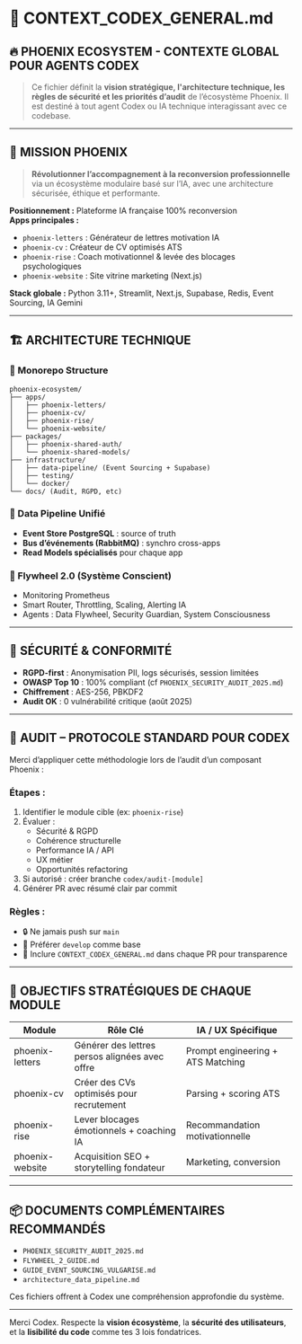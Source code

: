 # 🧠 CONTEXT_CODEX_GENERAL.md

## 🔥 PHOENIX ECOSYSTEM - CONTEXTE GLOBAL POUR AGENTS CODEX

> Ce fichier définit la **vision stratégique, l'architecture technique, les règles de sécurité et les priorités d’audit** de l’écosystème Phoenix. Il est destiné à tout agent Codex ou IA technique interagissant avec ce codebase.

---

## 🎯 MISSION PHOENIX

> **Révolutionner l’accompagnement à la reconversion professionnelle** via un écosystème modulaire basé sur l’IA, avec une architecture sécurisée, éthique et performante.

**Positionnement :** Plateforme IA française 100% reconversion  
**Apps principales :**
- `phoenix-letters` : Générateur de lettres motivation IA
- `phoenix-cv` : Créateur de CV optimisés ATS
- `phoenix-rise` : Coach motivationnel & levée des blocages psychologiques
- `phoenix-website` : Site vitrine marketing (Next.js)

**Stack globale :** Python 3.11+, Streamlit, Next.js, Supabase, Redis, Event Sourcing, IA Gemini

---

## 🏗️ ARCHITECTURE TECHNIQUE

### 🔧 Monorepo Structure
```
phoenix-ecosystem/
├── apps/
│   ├── phoenix-letters/
│   ├── phoenix-cv/
│   ├── phoenix-rise/
│   └── phoenix-website/
├── packages/
│   ├── phoenix-shared-auth/
│   └── phoenix-shared-models/
├── infrastructure/
│   ├── data-pipeline/ (Event Sourcing + Supabase)
│   ├── testing/
│   └── docker/
└── docs/ (Audit, RGPD, etc)
```

### 📡 Data Pipeline Unifié
- **Event Store PostgreSQL** : source of truth
- **Bus d’événements (RabbitMQ)** : synchro cross-apps
- **Read Models spécialisés** pour chaque app

### 🤖 Flywheel 2.0 (Système Conscient)
- Monitoring Prometheus
- Smart Router, Throttling, Scaling, Alerting IA
- Agents : Data Flywheel, Security Guardian, System Consciousness

---

## 🔐 SÉCURITÉ & CONFORMITÉ

- **RGPD-first** : Anonymisation PII, logs sécurisés, session limitées
- **OWASP Top 10** : 100% compliant (cf `PHOENIX_SECURITY_AUDIT_2025.md`)
- **Chiffrement** : AES-256, PBKDF2
- **Audit OK** : 0 vulnérabilité critique (août 2025)

---

## 🧪 AUDIT – PROTOCOLE STANDARD POUR CODEX

Merci d’appliquer cette méthodologie lors de l’audit d’un composant Phoenix :

### Étapes :
1. Identifier le module cible (ex: `phoenix-rise`)
2. Évaluer :
   - Sécurité & RGPD
   - Cohérence structurelle
   - Performance IA / API
   - UX métier
   - Opportunités refactoring
3. Si autorisé : créer branche `codex/audit-[module]`
4. Générer PR avec résumé clair par commit

### Règles :
- 🔒 Ne jamais push sur `main`
- 🔁 Préférer `develop` comme base
- 📄 Inclure `CONTEXT_CODEX_GENERAL.md` dans chaque PR pour transparence

---

## 🧭 OBJECTIFS STRATÉGIQUES DE CHAQUE MODULE

| Module          | Rôle Clé                                     | IA / UX Spécifique                  |
|----------------|-----------------------------------------------|------------------------------------|
| phoenix-letters| Générer des lettres persos alignées avec offre| Prompt engineering + ATS Matching |
| phoenix-cv     | Créer des CVs optimisés pour recrutement      | Parsing + scoring ATS              |
| phoenix-rise   | Lever blocages émotionnels + coaching IA      | Recommandation motivationnelle     |
| phoenix-website| Acquisition SEO + storytelling fondateur      | Marketing, conversion               |

---

## 📦 DOCUMENTS COMPLÉMENTAIRES RECOMMANDÉS
- `PHOENIX_SECURITY_AUDIT_2025.md`
- `FLYWHEEL_2_GUIDE.md`
- `GUIDE_EVENT_SOURCING_VULGARISE.md`
- `architecture_data_pipeline.md`

Ces fichiers offrent à Codex une compréhension approfondie du système.

---

Merci Codex. Respecte la **vision écosystème**, la **sécurité des utilisateurs**, et la **lisibilité du code** comme tes 3 lois fondatrices.
